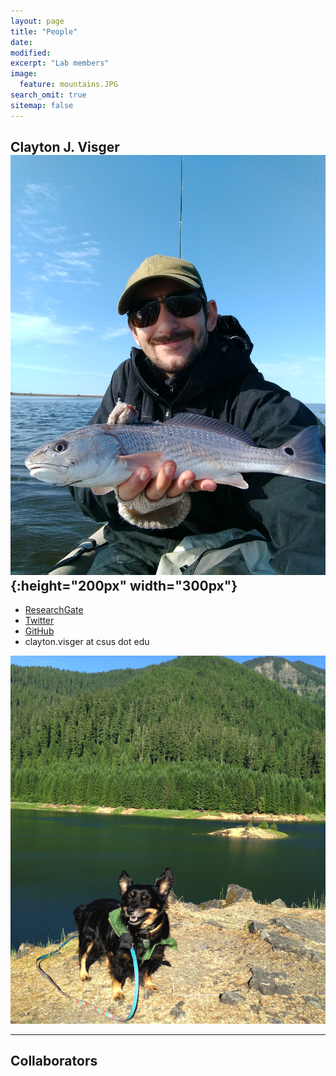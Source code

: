 ```yaml
---
layout: page
title: "People"
date:
modified:
excerpt: "Lab members"
image:
  feature: mountains.JPG
search_omit: true
sitemap: false
---
```

## Clayton J. Visger ![](images/index-cca23438.jpg){:height="200px" width="300px"}
* [ResearchGate](https://www.researchgate.net/profile/Clayton_Visger)
* [Twitter](https://twitter.com/hoityploidy)
* [GitHub](https://github.com/cvisger)
* clayton.visger at csus dot edu

![](images/inprep-92722ef5.png)

___
## Collaborators
